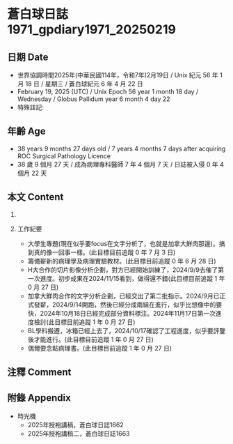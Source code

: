 [_metadata_:encoding]: - "utf-8"
[_metadata_:language]: - "zh-Hant-TW"
[_metadata_:fileformat]: - "markdown"
[_metadata_:MIME_type]: - "text/plain"
[_metadata_:markdown_version]: - "commonmark version 0.30"
[_metadata_:markdown_spec]: - "https://spec.commonmark.org/0.30/"

# 蒼白球日誌1971_gpdiary1971_20250219 #

## 日期 Date ##

* 世界協調時間2025年(中華民國114年，令和7年)2月19日 / Unix 紀元 56 年 1 月 18 日 / 星期三 / 蒼白球紀元 6 年 4 月 22 日
* February 19, 2025 (UTC) / Unix Epoch 56 year 1 month 18 day / Wednesday / Globus Pallidum year 6 month 4 day 22
* 特殊註記:

## 年齡 Age ##

* 38 years 9 months 27 days old / 7 years 4 months 7 days after acquiring ROC Surgical Pathology Licence
* 38 歲 9 個月 27 天 / 成為病理專科醫師 7 年 4 個月 7 天 / 日誌被入侵 0 年 4 個月 22 天

## 本文 Content ##

1. 

2. 工作紀要

    - 大學生專題(現在似乎要focus在文字分析了，也就是加拿大鮮肉那邊)。搞到真的像一回事一樣。(此目標目前追蹤 0 年 7 月 3 日)
    - 籌備嶄新的病理學及病理實驗教材。(此目標目前追蹤 0 年 6 月 28 日)
    - H大合作的切片影像分析企劃，對方已經開始訓練了，2024/9/9去催了第一次進度。初步成果在2024/11/15看到，做得還不錯(此目標目前追蹤 1 年 0 月 27 日)
    - 加拿大鮮肉合作的文字分析企劃，已經交出了第二批指示。2024/9月已正式發薪，2024/9/14開跑，然後已經分成兩組在進行，似乎比想像中的要快，2024年10月18日已經完成部分資料標注。2024年11月17日第一次進度檢討(此目標目前追蹤 1 年 0 月 27 日)
    - BL學科搬遷，冰箱已經上去了，2024/10/17確認了工程進度，似乎要評鑒後才能進行。(此目標目前追蹤 1 年 0 月 27 日)
    - 偶爾要念點病理書。(此目標目前追蹤 1 年 0 月 27 日)

## 注釋 Comment ##


## 附錄 Appendix ##

* 時光機
    - 2025年授袍講稿，蒼白球日誌1662
    - 2025年授袍講稿二，蒼白球日誌1663
